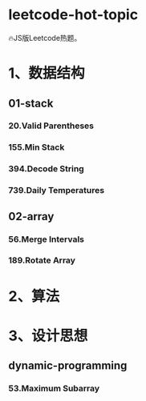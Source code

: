 # leetcode-hot-topic

🔥JS版Leetcode热题。

# 1、数据结构

## 01-stack

### 20.Valid Parentheses

### 155.Min Stack

### 394.Decode String

### 739.Daily Temperatures

## 02-array

### 56.Merge Intervals

### 189.Rotate Array

# 2、算法

# 3、设计思想

## dynamic-programming

### 53.Maximum Subarray
